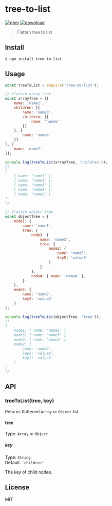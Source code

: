 # tree-to-list

[![npm](https://img.shields.io/npm/v/tree-to-list)](https://www.npmjs.com/package/tree-to-list)
[![download](https://img.shields.io/npm/dt/tree-to-list)](https://www.npmjs.com/package/tree-to-list)

> Flatten tree to list


## Install

```
$ npm install tree-to-list
```


## Usage

```js
const treeToList = require('tree-to-list');

// flatten array tree
const arrayTree = [{
    name: 'name1',
    children: [{
        name: 'name3',
        children: [{
            name: 'name5'
        }]
    }, {
        name: 'name4'
    }]
}, {
    name: 'name2'
}];

console.log(treeToList(arrayTree, 'children'));
/*
[
    { name: 'name1' },
    { name: 'name3' },
    { name: 'name5' },
    { name: 'name4' },
    { name: 'name2' }
]
*/

// flatten object tree
const objectTree = {
    node1: {
        name: 'name1',
        tree: {
            node3: {
                name: 'name3',
                tree: {
                    node2: {
                        name: 'name5',
                        key5: 'value5'
                    }
                }
            },
            node4: { name: 'name4' },
        }
    },
    node2: {
        name: 'name2',
        key2: 'value2'
    }
};

console.log(treeToList(objectTree, 'tree'));
/*
{
    node1: { name: 'name1' },
    node3: { name: 'name3' },
    node4: { name: 'name4' },
    node2: {
        name: 'name2',
        key5: 'value5',
        key2: 'value2'
    }
}
*/
```


## API

### treeToList(tree, key)

Returns flattened `Array` or `Object` list.

#### tree

Type: `Array` or `Object`

##### key

Type: `String`\
Default: `'children'`

The key of child nodes.


## License

MIT

